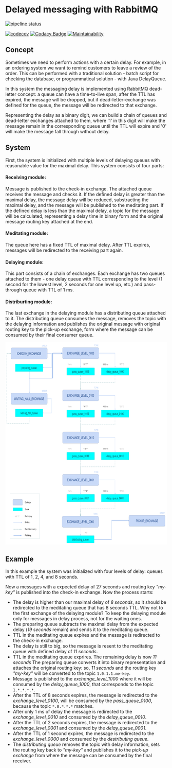 # Delayed messaging with RabbitMQ


[![pipeline status](https://gitlab.com/alex.vaitsekhovich/delayed-messaging-with-rabbitmq/badges/main/pipeline.svg)](https://gitlab.com/alex.vaitsekhovich/delayed-messaging-with-rabbitmq/pipelines)

[![codecov](https://codecov.io/gh/alexvaitsekhovich/delayed-messaging-with-rabbitmq/branch/main/graph/badge.svg?token=0GYptlOxgB)](https://codecov.io/gh/alexvaitsekhovich/delayed-messaging-with-rabbitmq) [![Codacy Badge](https://app.codacy.com/project/badge/Grade/ca1d6c9dc7e44403b2c73834a0ea0d55)](https://www.codacy.com/gh/alexvaitsekhovich/delayed-messaging-with-rabbitmq/dashboard?utm_source=github.com&amp;utm_medium=referral&amp;utm_content=alexvaitsekhovich/delayed-messaging-with-rabbitmq&amp;utm_campaign=Badge_Grade)
[![Maintainability](https://api.codeclimate.com/v1/badges/c6d5ea81364980f33357/maintainability)](https://codeclimate.com/github/alexvaitsekhovich/delayed-messaging-with-rabbitmq/maintainability)

## Concept ##

Sometimes we need to perform actions with a certain delay. For example, in an ordering system we want to remind customers to leave a review of the order. This can be performed with a traditional solution - batch script for checking the database, or programmatical solution - with Java DelayQueue. 

In this system the messaging delay is implemented using RabbitMQ dead-letter concept: a queue can have a time-to-live span, after the TTL has expired, the message will be dropped, but if dead-letter-exchange was defined for the queue, the message will be redirected to that exchange. 

Representing the delay as a binary digit, we can build a chain of queues and dead-letter exchanges attached to them, where '1' in this digit will make the message remain in the corresponding queue until the TTL will expire and '0' will make the message fall through without delay.

## System ##

First, the system is initialized with multiple levels of delaying queues with reasonable value for the maximal delay. This system consists of four parts:

#### Receiving module:
Message is published to the check-in exchange. The attached queue receives the message and checks it. If the defined delay is greater than the maximal delay, the message delay will be reduced, substracting the maximal delay, and the message will be published to the meditating part. If the defined delay is less than the maximal delay, a topic for the message will be calculated, representing a delay time in binary form and the original message routing key attached at the end.

#### Meditating module:
The queue here has a fixed TTL of maximal delay. After TTL expires, messages will be redirected to the receiving part again.

#### Delaying module:
This part consists of a chain of exchanges. Each exchange has two queues attached to them - one delay queue with TTL corresponding to the level (1 second for the lowest level, 2 seconds for one level up, etc.) and pass-through queue with TTL of 1 ms. 

#### Distriburting module:
The last exchange in the delaying module has a distributing queue attached to it. The distributing queue consumes the message, removes the topic with the delaying information and publishes the original message with original routing key to the pick-up exchange, form where the message can be consumed by their final consumer queue. 

<p align="center">
<img src="https://github.com/alexvaitsekhovich/images/blob/main/mqdelay.png" width="802" height="629" alt="MQ-delay">
  
  
## Example ##

In this example the system was initialized with four levels of delay: queues with TTL of 1, 2, 4, and 8 seconds.

Now a messages with a expected delay of 27 seconds and routing key _"my-key"_ is published into the check-in exchange. Now the process starts:

* The delay is higher than our maximal delay of _8 seconds_, so it should be redirected to the meditating queue that has 8 seconds TTL. Why not to the first exchange of the delaying module? To keep the delaying module only for messages in delay process, not for the waiting ones. 
* The preparing queue subtracts the maximal delay from the expected delay (_19 seconds_ remain) and sends it to the meditating queue.
* TTL in the meditating queue expires and the message is redirected to the check-in exchange.
* The delay is still to big, so the message is resent to the meditating queue with defined delay of _11 seconds_.
* TTL in the meditating queue exprires. The remaining delay is now _11 seconds_ The preparing queue converts it into binary representation and attaches the original routing key: so, _11 seconds_ and the routing key _"my-key"_ will be converted to the topic `1.0.1.1.me-key`.
* Message is published to the _exchange_level_1000_ where it will be consumed by the _delay_queue_1000_, that corresponds to the topic `1.*.*.*.*`.
* After the TTL of 8 seconds expires, the message is redirected to the _exchange_level_0100_, will be consumed by the _pass_queue_0100_, because the topic `*.0.*.*.*` matches.
* After only 1 ms of delay the message is redirected to the _exchange_level_0010_ and consumed by the _delay_queue_0010_.
* After the TTL of 2 seconds expires, the message is redirected to the _exchange_level_0001_ and consumed by the _delay_queue_0001_.
* After the TTL of 1 second expires, the message is redirected to the _exchange_level_0000_ and consumed by the _destributing queue_.
* The _distributing queue_ removes the topic with delay information, sets the routing key back to _"my-key"_ and publishes it to the _pick-up exchange_ from where the message can be consumed by the final receiver.
